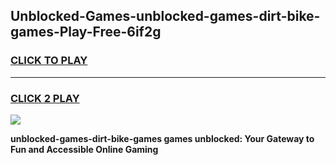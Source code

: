 
## Unblocked-Games-unblocked-games-dirt-bike-games-Play-Free-6if2g
<h3>
<a href="https://premium76.site?title=unblocked-games-dirt-bike-games&ref=20M">CLICK TO PLAY</a></h3>
<hr>

<h3>
<a href="https://premium76.site?title=unblocked-games-dirt-bike-games&ref=20M">CLICK 2 PLAY</a>
  
</h3>

<a href="https://premium76.site?title=unblocked-games-dirt-bike-games&ref=19M"><img src="https://clearcache.store/games.png"></a>


**unblocked-games-dirt-bike-games games unblocked: Your Gateway to Fun and Accessible Online Gaming**

